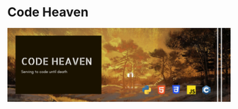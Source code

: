 #  Code Heaven 

<img src=https://github.com/Code-Heaven/.github/blob/main/profile/pic/banner%20new.png>
   <a herf="https://github.com/Code-Heaven">
